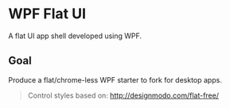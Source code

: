 # WPF Flat UI
A flat UI app shell developed using WPF.

## Goal
Produce a flat/chrome-less WPF starter to fork for desktop apps.

> Control styles based on: http://designmodo.com/flat-free/
